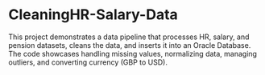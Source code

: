 # CleaningHR-Salary-Data
This project demonstrates a data pipeline that processes HR, salary, and pension datasets, cleans the data, and inserts it into an Oracle Database. The code showcases handling missing values, normalizing data, managing outliers, and converting currency (GBP to USD).
